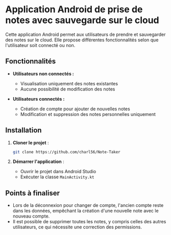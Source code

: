 # Application Android de prise de notes avec sauvegarde sur le cloud

Cette application Android permet aux utilisateurs de prendre et sauvegarder des notes sur le cloud. Elle propose différentes fonctionnalités selon que l'utilisateur soit connecté ou non.

## Fonctionnalités

- **Utilisateurs non connectés :**
    - Visualisation uniquement des notes existantes
    - Aucune possibilité de modification des notes

- **Utilisateurs connectés :**
    - Création de compte pour ajouter de nouvelles notes
    - Modification et suppression des notes personnelles uniquement

## Installation

1. **Cloner le projet** :
   ```bash
   git clone https://github.com/charl56/Note-Taker
   ```

2. **Démarrer l'application** :
    - Ouvrir le projet dans Android Studio
    - Exécuter la classe `MainActivity.kt`

## Points à finaliser

- Lors de la déconnexion pour changer de compte, l'ancien compte reste dans les données, empêchant la création d'une nouvelle note avec le nouveau compte.
- Il est possible de supprimer toutes les notes, y compris celles des autres utilisateurs, ce qui nécessite une correction des permissions.

